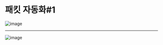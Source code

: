 # 패킷 자동화\#1
![image](https://user-images.githubusercontent.com/68372094/160544308-7c5143ab-d556-4207-a6c2-e16abc9175f2.png)
***
![image](https://user-images.githubusercontent.com/68372094/160544637-241b7744-a46b-47c3-b019-984f40695504.png)

